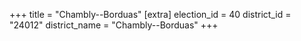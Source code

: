 +++
title = "Chambly--Borduas"
[extra]
election_id = 40
district_id = "24012"
district_name = "Chambly--Borduas"
+++
